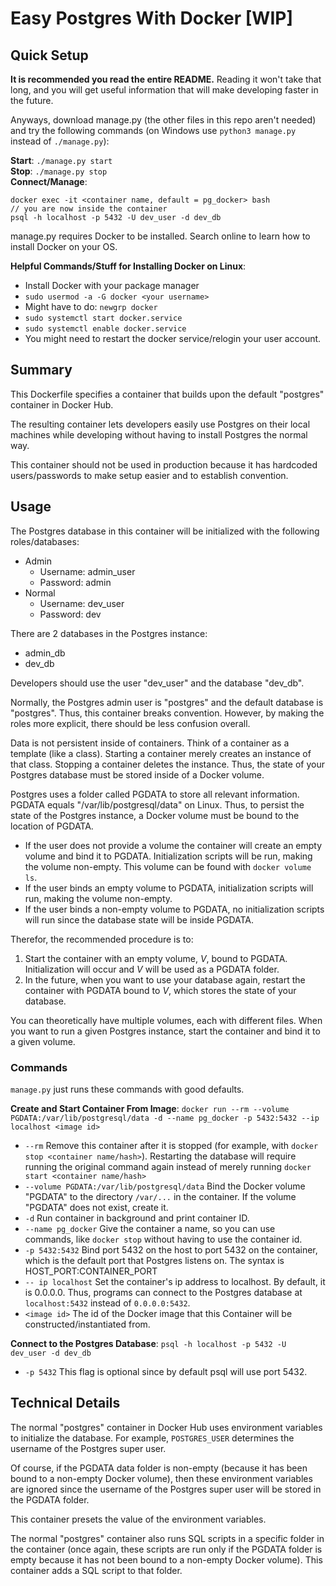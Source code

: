 # Easy Postgres With Docker [WIP]
## Quick Setup
**It is recommended you read the entire README.** Reading it won't take that long, and you will get useful information that will make developing faster in the future.

Anyways, download manage.py (the other files in this repo aren't needed) and try the following commands (on Windows use `python3 manage.py` instead of `./manage.py`):

**Start**: `./manage.py start`  
**Stop**: `./manage.py stop`  
**Connect/Manage**:
```
docker exec -it <container name, default = pg_docker> bash
// you are now inside the container
psql -h localhost -p 5432 -U dev_user -d dev_db
```

manage.py requires Docker to be installed. Search online to learn how to install Docker on your OS.

**Helpful Commands/Stuff for Installing Docker on Linux**:
- Install Docker with your package manager
- `sudo usermod -a -G docker <your username>`
- Might have to do: `newgrp docker`
- `sudo systemctl start docker.service`
- `sudo systemctl enable docker.service`
- You might need to restart the docker service/relogin your user account.
## Summary
This Dockerfile specifies a container that builds upon the default "postgres" container in Docker Hub.

The resulting container lets developers easily use Postgres on their local machines while developing without having to install Postgres the normal way.

This container should not be used in production because it has hardcoded users/passwords to make setup easier and to establish convention.

## Usage
The Postgres database in this container will be initialized with the following roles/databases:
- Admin
    - Username: admin_user
    - Password: admin
- Normal
    - Username: dev_user
    - Password: dev

There are 2 databases in the Postgres instance:
- admin_db
- dev_db

Developers should use the user "dev_user" and the database "dev_db".

Normally, the Postgres admin user is "postgres" and the default database is "postgres".
Thus, this container breaks convention. However, by making the roles more explicit, there should be less confusion overall.

Data is not persistent inside of containers. Think of a container as a template (like a class). Starting a container merely creates an instance of that class. Stopping a container deletes the instance. Thus, the state of your Postgres database must be stored inside of a Docker volume.

Postgres uses a folder called PGDATA to store all relevant information. PGDATA equals "/var/lib/postgresql/data" on Linux. Thus, to persist the state of the Postgres instance, a Docker volume must be bound to the location of PGDATA.

- If the user does not provide a volume the container will create an empty volume and bind it to PGDATA. Initialization scripts will be run, making the volume non-empty. This volume can be found with `docker volume ls`.
- If the user binds an empty volume to PGDATA, initialization scripts will run, making the volume non-empty.
- If the user binds a non-empty volume to PGDATA, no initialization scripts will run since the database state will be inside PGDATA.

Therefor, the recommended procedure is to:
1. Start the container with an empty volume, *V*, bound to PGDATA. Initialization will occur and *V* will be used as a PGDATA folder.
2. In the future, when you want to use your database again, restart the container with PGDATA bound to *V*, which stores the state of your database.

You can theoretically have multiple volumes, each with different files. When you want to run a given Postgres instance, start the container and bind it to a given volume.

### Commands
`manage.py` just runs these commands with good defaults.

**Create and Start Container From Image**: `docker run --rm --volume PGDATA:/var/lib/postgresql/data -d --name pg_docker -p 5432:5432 --ip localhost <image id>`
- `--rm` Remove this container after it is stopped (for example, with `docker stop <container name/hash>`). Restarting the database will require running the original command again instead of merely running `docker start <container name/hash>`
- `--volume PGDATA:/var/lib/postgresql/data` Bind the Docker volume "PGDATA" to the directory `/var/...` in the container. If the volume "PGDATA" does not exist, create it.
- `-d` Run container in background and print container ID.
- `--name pg_docker` Give the container a name, so you can use commands, like `docker stop` without having to use the container id.
- `-p 5432:5432` Bind port 5432 on the host to port 5432 on the container, which is the default port that Postgres listens on. The syntax is HOST_PORT:CONTAINER_PORT
- `-- ip localhost` Set the container's ip address to localhost. By default, it is 0.0.0.0. Thus, programs can connect to the Postgres database at `localhost:5432` instead of `0.0.0.0:5432`.
- `<image id>` The id of the Docker image that this Container will be constructed/instantiated from.

**Connect to the Postgres Database**: `psql -h localhost -p 5432 -U dev_user -d dev_db`
- `-p 5432` This flag is optional since by default psql will use port 5432.

## Technical Details
The normal "postgres" container in Docker Hub uses environment variables to initialize the database. For example, `POSTGRES_USER` determines the username of the Postgres super user.


Of course, if the PGDATA data folder is non-empty (because it has been bound to a non-empty Docker volume), then these environment variables are ignored since the username of the Postgres super user will be stored in the PGDATA folder.

This container presets the value of the environment variables.

The normal "postgres" container also runs SQL scripts in a specific folder in the container (once again, these scripts are run only if the PGDATA folder is empty because it has not been bound to a non-empty Docker volume). This container adds a SQL script to that folder.
